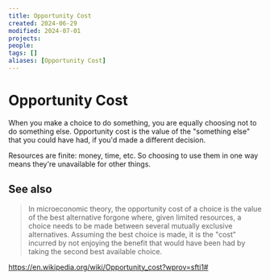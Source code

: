 ```yaml
---
title: Opportunity Cost
created: 2024-06-29
modified: 2024-07-01
projects: 
people: 
tags: []
aliases: [Opportunity Cost]
---
```


# Opportunity Cost
When you make a choice to do something, you are equally choosing not to do something else. Opportunity cost is the value of the "something else" that you could have had, if you'd made a different decision.

Resources are finite: money, time, etc. So choosing to use them in one way means they're unavailable for other things. 

## See also
> In microeconomic theory, the opportunity cost of a choice is the value of the best alternative forgone where, given limited resources, a choice needs to be made between several mutually exclusive alternatives. Assuming the best choice is made, it is the "cost" incurred by not enjoying the benefit that would have been had by taking the second best available choice.

https://en.wikipedia.org/wiki/Opportunity_cost?wprov=sfti1#
